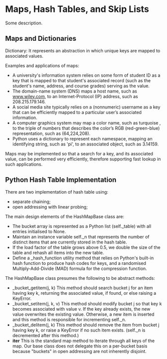 # Maps, Hash Tables, and Skip Lists

Some description.

## Maps and Dictionaries
Dictionary: It represents an abstraction in which unique keys are mapped to associated values.

Examples and applications of maps:
  - A university's information system relies on some form of student ID as a key that is mapped to that student's associated record (such as the student's name, address, and course grades) serving as the value.
  - The domain-name system (DNS) maps a host name, such as www.wiley.com, to an Internet-Protocol (IP) address, such as 208.215.179.146.
  - A social media site typically relies on a (nonnumeric) username as a key that can be efficiently mapped to a particular user’s associated information.
  - A computer graphics system may map a color name, such as turquoise , to the triple of numbers that describes the color’s RGB (red-green-blue) representation, such as (64,224,208).
  - Python uses a dictionary to represent each namespace, mapping an identifying string, such as 'pi', to an associated object, such as 3.14159.

Maps may be implemented so that a search for a key, and its associated value, can be performed very efficiently, therefore supporting fast lookup in such applications. 

## Python Hash Table Implementation

There are two implementation of hash table using:
  - separate chaining;
  - open addressing with linear probing;

The main design elements of the HashMapBase class are:
  - The bucket array is represented as a Python list (self._table) with all entries initialised to None.
  - Maintain an instance variable self._n that represents the number of distinct items that are currently stored in the hash table.
  - If the load factor of the table grows above 0.5, we double the size of the table and rehash all items into the new table.
  - Define a _hash_function utility method that relies on Python's built-in hash function to produce hash codes for keys, and a randomised Multiply-Add-Divide (MAD) formula for the compression function.

The HashMapBase class presumes the following to be abstract methods:
  - _bucket_getitem(j, k)
    This method should search bucket j for an item having key k, returning the associated value, if found, or else raising a KeyError.
  - _bucket_setitem(j, k, v)
    This method should modify bucket j so that key k becomes associated with value v. If the key already exists, the new value overwrites the existing value. Otherwise, a new item is inserted and this method is responsible for incrementing self._n.
  - _bucket_delitem(j, k)
    This method should remove the item from bucket j having key k, or raise a KeyError if no such item exists. (self._n is decremented after this method.)
  - __iter__
    This is the standard map method to iterate through all keys of the map. Our base class does not delegate this on a per-bucket basis because "buckets" in open addressing are not inherently disjoint.
